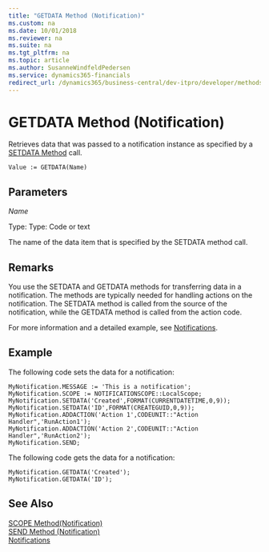 ```yaml
---
title: "GETDATA Method (Notification)"
ms.custom: na
ms.date: 10/01/2018
ms.reviewer: na
ms.suite: na
ms.tgt_pltfrm: na
ms.topic: article
ms.author: SusanneWindfeldPedersen
ms.service: dynamics365-financials
redirect_url: /dynamics365/business-central/dev-itpro/developer/methods-auto/library
---
```


 

# GETDATA Method (Notification)
Retrieves data that was passed to a notification instance as specified by a [SETDATA Method](devenv-setdata-method-notification.md) call.

```
Value := GETDATA(Name)
```

## Parameters
*Name*

Type: Type: Code or text

The name of the data item that is specified by the SETDATA method call.

## Remarks
You use the SETDATA and GETDATA methods for transferring data in a notification. The methods are typically needed for handling actions on the notification. The SETDATA method is called from the source of the notification, while the GETDATA method is called from the action code.

For more information and a detailed example, see [Notifications](../devenv-notifications-developing.md).

##  Example
The following code sets the data for a notification:
```
MyNotification.MESSAGE := 'This is a notification';
MyNotification.SCOPE := NOTIFICATIONSCOPE::LocalScope;
MyNotification.SETDATA('Created',FORMAT(CURRENTDATETIME,0,9));
MyNotification.SETDATA('ID',FORMAT(CREATEGUID,0,9));
MyNotification.ADDACTION('Action 1',CODEUNIT::"Action Handler",'RunAction1');
MyNotification.ADDACTION('Action 2',CODEUNIT::"Action Handler",'RunAction2');
MyNotification.SEND;
```
The following code gets the data for a notification:

```
MyNotification.GETDATA('Created');
MyNotification.GETDATA('ID');
```

## See Also  
[SCOPE Method(Notification)](devenv-scope-method-notification.md)  
[SEND Method (Notification)](devenv-send-method-notification.md)  
[Notifications](../devenv-notifications-developing.md)
